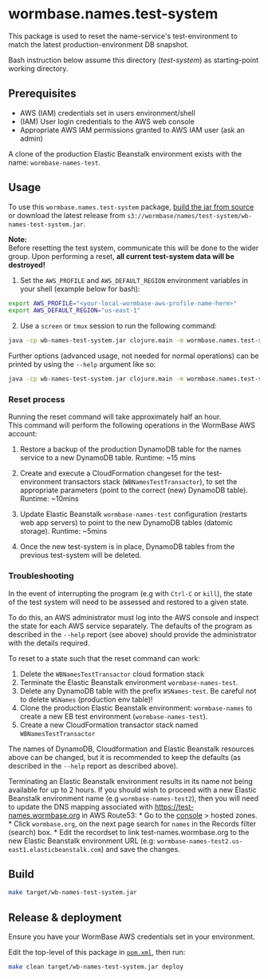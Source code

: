 # wormbase.names.test-system

This package is used to reset the name-service's test-environment
to match the latest production-environment DB snapshot.

Bash instruction below assume this directory (_test-system_)
as starting-point working directory.

## Prerequisites
 * AWS (IAM) credentials set in users environment/shell
 * (IAM) User login credentials to the AWS web console
 * Appropriate AWS IAM permissions granted to AWS IAM user (ask an admin)

A clone of the production Elastic Beanstalk environment exists with the name: `wormbase-names-test`.


## Usage

To use this `wormbase.names.test-system` package, [build the jar from source](#build)
or download the latest release from `s3://wormbase/names/test-system/wb-names-test-system.jar`.

**Note:**  
Before resetting the test system, communicate this will be done to the wider group.
Upon performing a reset, **all current test-system data will be destroyed!**

1. Set the `AWS_PROFILE` and `AWS_DEFAULT_REGION` environment variables in your shell (example below for bash):
```bash
export AWS_PROFILE="<your-local-wormbase-aws-profile-name-here>"
export AWS_DEFAULT_REGION="us-east-1"
```

2. Use a `screen` or `tmux` session to run the following command:
```bash
java -cp wb-names-test-system.jar clojure.main -m wormbase.names.test-system reset
```

Further options (advanced usage, not needed for normal operations)
can be printed by using the `--help` argument like so:
```bash
java -cp wb-names-test-system.jar clojure.main -m wormbase.names.test-system --help
```

### Reset process
Running the reset command will take approximately half an hour.  
This command will perform the following operations in the WormBase AWS account:

1. Restore a backup of the production DynamoDB table for the names service to a new DynamoDB table.
    Runtime: ~15 mins

2. Create and execute a CloudFormation changeset for the test-environment transactors stack (`WBNamesTestTransactor`),
   to set the appropriate parameters (point to the correct (new) DynamoDB table).
    Runtime: ~10mins

3. Update Elastic Beanstalk `wormbase-names-test` configuration (restarts web app servers)
   to point to the new DynamoDB tables (datomic storage).
    Runtime: ~5mins

4. Once the new test-system is in place, DynamoDB tables from the previous test-system will be deleted.

### Troubleshooting
In the event of interrupting the program (e.g with `Ctrl-C` or `kill`),
the state of the test system will need to be assessed and restored to a given state.

To do this, an AWS administrator must log into the AWS console and inspect the state for each AWS service separately.
The defaults of the program as described in the `--help` report (see above) should provide
the administrator with the details required.

To reset to a state such that the reset command can work:

1. Delete the `WBNamesTestTransactor` cloud formation stack
2. Terminate the Elastic Beanstalk environment `wormbase-names-test`.
3. Delete any DynamoDB table with the prefix `WSNames-test`. Be careful not to delete `WSNames` (production env table)!
4. Clone the production Elastic Beanstalk environment: `wormbase-names`
   to create a new EB test environment (`wormbase-names-test`).
5. Create a new CloudFormation transactor stack named `WBNamesTestTransactor`

The names of DynamoDB, Cloudformation and Elastic Beanstalk resources above can be changed,
but it is recommended to keep the defaults (as described in the `--help` report as described above).

Terminating an Elastic Beanstalk environment results in its name not being available for up to 2 hours.
If you should wish to proceed with a new Elastic Beanstalk environment name (e.g `wormbase-names-test2`),
then you will need to update the DNS mapping associated with https://test-names.wormbase.org in AWS Route53:
    * Go to the [console](https://console.aws.amazon.com/route53/) > hosted zones.
    * Click `wormbase.org`, on the next page search for `names` in the Records filter (search) box.
    * Edit the recordset to link test-names.wormbase.org to the new Elastic Beanstalk environment URL
      (e.g: `wormbase-names-test2.us-east1.elasticbeanstalk.com`) and save the changes.


## Build
```bash
make target/wb-names-test-system.jar
```


## Release & deployment

Ensure you have your WormBase AWS credentials set in your environment.

Edit the top-level <version> of this package in [`pom.xml`](./pom.xml), then
run:

```bash
make clean target/wb-names-test-system.jar deploy
```




